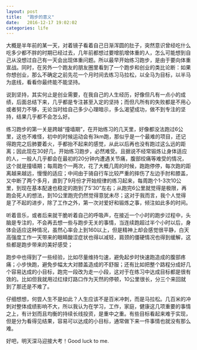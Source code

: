```yaml
---
layout: post
title:  "跑步的意义"
date:   2016-12-17 19:02:02
categories: life
---
```

大概是半年前的某一天，对着镜子看着自己日渐浑圆的肚子，突然意识曾经吃什么吃多少都不胖的时期已经过去，几年前都想过要增肌增体重的人，怎么可能想到自己从没想过自己有一天会出现体重问题。所以最早开始练习跑步，是由于要向体重宣战。同时，在另外一个跑友的朋友圈里看到了一个跑步和创业的类比论断：如果你想创业，那么不确定之前先花一个月时间去练习马拉松，以全马为目标，以半马为底线，看看你最终能不能坚持。

说到坚持，其实何止是创业需要，在我自己的人生经历，好像但凡有一点小的成绩，后面总结下来，几乎都是专注甚至入定的坚持；而但凡所有的失败都是不用心或者努力不够，无论当时给自己多少心理暗示，多么渴望成功，做不到专注的坚持，结果几乎都不会怎么好。

练习跑步的第一关是跨越“撞墙期”，在开始练习的几天里，好像都没法跑过6公里，这也不难怪，初中的时候运动会有3km跑，那似乎是一个最难的项目，还记得跑完之后肺要着火，手都抬不起来的感觉，从此以后再也没有跑过这么远的距离；因此现在30好几，开始练习跑步，必然难受。且据说不经常锻炼让身体适应的人，一般人几乎都会在最初的20分钟内遭遇关节痛，腹部绞痛等难受的情况，这个就是撞墙期；每周跑个一两次，花了大概几周的时候，跑跑停停，每次跑的距离越来越远，慢慢的适应；中间由于骑自行车比较严重的摔伤了左边手肘和膝盖，又中断了两个多月，直到了9月份才开始规律的练习起来，每周跑个1-3次10公里，到现在基本配速也稳定的跑到了5’30”左右；从跑完6公里就觉得是极限，再跑会死人的想法，到10公里跑完仍然觉得意犹未尽；这对于我而言，我个人觉得是了不起的进步，除了工作之外，第一次对爱好和锻炼之事，倾注如此多的时间。

听着音乐，或者后来就干脆听着自己的呼吸声，在接近一个小时的跑步过程中，头脑是专注的，不会再去想一些与跑步无关的事情，当连续跑超过半个小时以后，身体会适应这种情况，虽然心率会上到160以上，但是精神上却会感觉很平静，白天高强度工作一天带来的眼睛酸涩症状也得以减轻，肩颈的僵硬情况也得到缓解，这些都是跑步带来的美好感受；

跑步中也得到了一些经验，比如尽量维持匀速，避免起步时快速跑造成的腹部疼痛；小步快跑，避免步幅太大对膝盖造成的不舒服；还有比如把整个路程分成好几个容易达成的小目标，跑完一段改为走一小段，这对于在练习中达成目标都是很有效的。比如但我就用过红绿灯路口作为天然的停顿，10公里很长，分三个来回就到了那还是不难了。

仔细想想，何尝人生不是如此？人生应该不是百米冲刺，而是马拉松。几百米的冲刺对整体成绩影响不大，所以我认为在学习，工作，家庭，健康这几项重要的事情之上，有计划而且均衡的持续长线投资，是重中之重。有些目标看起来难于实现，但是分为看得见结果，容易可以达成的小目标，通常做下来一件事情也就没有那么难。

好吧，明天深马迎接大考！Good luck to me.
